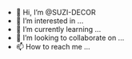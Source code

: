 - 👋 Hi, I’m @SUZI-DECOR
- 👀 I’m interested in ...
- 🌱 I’m currently learning ...
- 💞️ I’m looking to collaborate on ...
- 📫 How to reach me ...

<!---
SUZI-DECOR/SUZI-DECOR is a ✨ special ✨ repository because its `README.md` (this file) appears on your GitHub profile.
You can click the Preview link to take a look at your changes.
Tip Vẽ Tranh Treo Tường
Ngày nay bên cạnh tranh đã được điêu khắc bởi những nghệ sĩ tài ba thì việc bạn sở hữu một bức tranh đẹp ngay trong nhà mình để trang trí là điều rất đơn giản.
Nếu ai có đam mê mê tranh ảnh thì không khó khăn gì để vẽ ra được những bức tranh đẹp để decor trong chính ngôi nhà của mình. 📷
Tham khảo sản phẩm: https://suzidecor.com/.../tranh-son-dau-so-hoa-20x20.../
Bài viết: https://suzidecor.com/tip-ve-tranh-de-treo-tuong-don.../
Trang web: https://suzidecor.com/
Email: suzidecor123@gmail.com
--->
